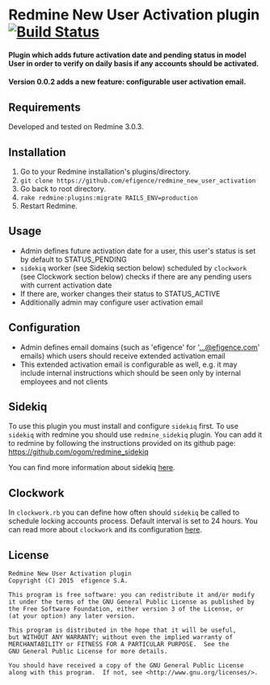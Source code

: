 # Redmine New User Activation plugin [![Build Status](https://travis-ci.org/efigence/redmine_new_user_activation.svg?branch=master)](https://travis-ci.org/efigence/redmine_new_user_activation)

#### Plugin which adds future activation date and pending status in model User in order to verify on daily basis if any accounts should be activated.
#### Version 0.0.2 adds a new feature: configurable user activation email.

## Requirements

Developed and tested on Redmine 3.0.3.

## Installation

1. Go to your Redmine installation's plugins/directory.
2. `git clone https://github.com/efigence/redmine_new_user_activation`
3. Go back to root directory.
4. `rake redmine:plugins:migrate RAILS_ENV=production`
5. Restart Redmine.

## Usage

* Admin defines future activation date for a user, this user's status is set by default to STATUS_PENDING
* `sidekiq` worker (see Sidekiq section below) scheduled by `clockwork` (see Clockwork section below) checks if there are any pending users with current activation date
* If there are, worker changes their status to STATUS_ACTIVE
* Additionally admin may configure user activation email

## Configuration

* Admin defines email domains (such as 'efigence' for '...@efigence.com' emails) which users should receive extended activation email
* This extended activation email is configurable as well, e.g. it may include internal instructions which should be seen only by internal employees and not clients

## Sidekiq

To use this plugin you must install and configure `sidekiq` first. To use `sidekiq` with redmine you should use `redmine_sidekiq` plugin. You can add it to redmine by following the instructions provided on its github page: https://github.com/ogom/redmine_sidekiq

You can find more information about sidekiq [here](https://github.com/mperham/sidekiq).

## Clockwork

In `clockwork.rb` you can define how often should `sidekiq` be called to schedule locking accounts process. Default interval is set to 24 hours. You can read more about `clockwork` and its configuration [here](https://github.com/tomykaira/clockwork).


## License

    Redmine New User Activation plugin
    Copyright (C) 2015  efigence S.A.

    This program is free software: you can redistribute it and/or modify
    it under the terms of the GNU General Public License as published by
    the Free Software Foundation, either version 3 of the License, or
    (at your option) any later version.

    This program is distributed in the hope that it will be useful,
    but WITHOUT ANY WARRANTY; without even the implied warranty of
    MERCHANTABILITY or FITNESS FOR A PARTICULAR PURPOSE.  See the
    GNU General Public License for more details.

    You should have received a copy of the GNU General Public License
    along with this program.  If not, see <http://www.gnu.org/licenses/>.
